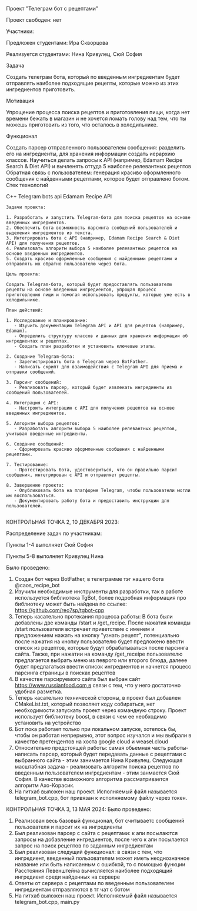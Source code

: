 Проект "Телеграм бот с рецептами" 

Проект свободен: нет

Участники:

Предложен студентами: Ира Скворцова

Реализуется студентами: Нина Кривулец, Сюй София

Задача

Создать телеграм бота, который по введенным ингредиентам будет отправлять наиболее подходящие рецепты, которые можно из этих ингредиентов приготовить.

Мотивация

Упрощение процесса поиска рецептов и приготовления пищи, когда нет времени бежать в магазин и не хочется ломать голову над тем, что ты можешь приготовить из того, что осталось в холодильнике.

Функционал

Создать парсер отправленного пользователем сообщения: разделить его на ингредиенты, для хранения информации создать иерархию классов.
Научиться делать запросы к API (например, Edamam Recipe Search & Diet API) и вычленять оттуда 5 наиболее релевантных рецептов
Обратная связь с пользователем: генерация красиво оформленного сообщения с найденными рецептами, которое будет отправлено ботом.
Стек технологий

C++
Telegram bots api
Edamam Recipe API


~~~~~~~~~~~~~~~~~~~~ к 1 ноября ~~~~~~~~~~~~~~~~~~~~~~~
Задачи проекта:

1. Разработать и запустить Telegram-бота для поиска рецептов на основе введенных ингредиентов.
2. Обеспечить бота возможность парсинга сообщений пользователей и выделения ингредиентов из текста.
3. Интегрировать бота с API (например, Edamam Recipe Search & Diet API) для получения рецептов.
4. Реализовать алгоритм выбора 5 наиболее релевантных рецептов на основе введенных ингредиентов.
5. Создать красиво оформленные сообщения с найденными рецептами и отправлять их обратно пользователю через бота.

Цель проекта:

Создать Telegram-бота, который будет предоставлять пользователю рецепты на основе введенных ингредиентов, упрощая процесс приготовления пищи и помогая использовать продукты, которые уже есть в холодильнике.

План действий:

1. Исследование и планирование:
   - Изучить документацию Telegram API и API для рецептов (например, Edamam).
   - Определить структуру классов и данных для хранения информации об ингредиентах и рецептах.
   - Создать план разработки и установить ключевые этапы.

2. Создание Telegram-бота:
   - Зарегистрировать бота в Telegram через BotFather.
   - Написать скрипт для взаимодействия с Telegram API для приема и отправки сообщений.

3. Парсинг сообщений:
   - Реализовать парсер, который будет извлекать ингредиенты из сообщений пользователей.

4. Интеграция с API:
   - Настроить интеграцию с API для получения рецептов на основе введенных ингредиентов.

5. Алгоритм выбора рецептов:
   - Разработать алгоритм выбора 5 наиболее релевантных рецептов, учитывая введенные ингредиенты.

6. Создание сообщений:
   - Сформировать красиво оформленные сообщения с найденными рецептами.

7. Тестирование:
   - Протестировать бота, удостовериться, что он правильно парсит сообщения, интегрирован с API и отправляет рецепты.

8. Завершение проекта:
   - Опубликовать бота на платформе Telegram, чтобы пользователи могли им воспользоваться.
   - Документировать работу бота и предоставить инструкции для пользователей.


~~~~~~~~~~~~~~~~~~~~~~~~~~~~~~~~~~~~~~~~~~~~~~~~~~~~~~~~~~~~~~~~
КОНТРОЛЬНАЯ ТОЧКА 2, 10 ДЕКАБРЯ 2023:

Распределение задач по участникам:

Пункты 1-4 выполняет Сюй София

Пункты 5-8 выполняет Кривулец Нина

Было проведено:
1) Создан бот через BotFather, в телеграмме тэг нашего бота @caos_recipe_bot
2) Изучили необходимые инструменты для разработки, так в работе используется библиотека TgBot, более подробная информация про библиотеку может быть найдена по ссылке: https://github.com/reo7sp/tgbot-cpp
3) Теперь касательно протекания процесса работы: В бота были добавлены две команды /start и /get_recipe. После нажатия команды /start пользователя встречает приветствие с именем и предложением нажать на кнопку "узнать рецепт", потенциально после нажатия на кнопку пользователю будет предложено ввести список из рецептов, которые будут обрабатываться после парсинга сайта. Также, при нажатии на команду /get_receipe пользователю предлагается выбрать меню из певрого или второго блюда, далеее будет предлагаться ввести список ингредиентов и начнется процесс парсинга страницы в поисках рецептов
4) В качестве парсируемого сайта был выбран сайт https://www.russianfood.com,в связи с тем, что у него достаточно удобная разметка.
5) Теперь касательно технической стороны, в проект был добавлен CMakeList.txt, который позволяет коду собираться, нет необходимости запускать проект через командную строку. Проект использует библиотеку boost, в связи с чем ее необходимо установить на устройство
6) Бот пока работает только при локальном запуске, хотелось бы, чтобы он работал непрерывно, этот вопрос изучался и мы выбрали в качестве претендентов на хоста google cloud и weasel.cloud
7) Относительно предстоящей работы: самая обьемная часть работы- написать парсер, который будет передавать данные с рецептами с выбранного сайта - этим занимается Нина Кривулец. Следующая масштабная задача - реализовать алгоритм поиска рецептов по введенным пользователем ингредиентам - этим занмается Сюй София. В качестве возможного алгоритма рассматривается алгоритм Ахо-Корасик.
8) На гитхаб выложен наш проект. Исполняемый файл называется telegram_bot.cpp, бот привязан к исполняемому файлу через токен.


КОНТРОЛЬНАЯ ТОЧКА 3, 13 МАЯ 2024:
Было проведено:
1) Реализован весь базовый функционал, бот считываетс сообщений пользователя и парсит их на ингредиенты
2) Был реализован парсер с сайта с рецептами: к апи посылаются запросы на добавление ингредиентов, после чего к апи посылается запрос на поиск рецептов по заданным ингредиентам
3) Был реализован следущий функционал: в связи с тем, что ингредиент, введенный пользователем может иметь неоднозначное название или быть написанным с ошибкой, то с помощью функции Расстояния Левенштейна вычисляется наиболее подходящий ингредиент среди найденных на сервере
4) Ответы от сервера с рецептами по введенным пользователем ингредиентам отправляются в тг чат с ботом
5) На гитхаб выложен наш проект. Исполняемый файл называется telegram_bot.cpp, main.py
